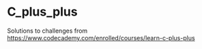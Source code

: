 # C_plus_plus

Solutions to challenges from https://www.codecademy.com/enrolled/courses/learn-c-plus-plus
